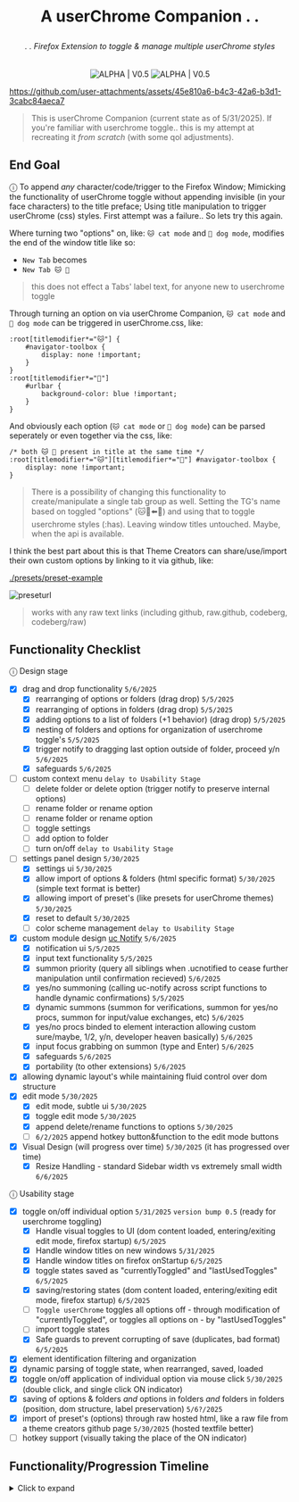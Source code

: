 # <p align="center">A userChrome Companion . . </p>

###### <p align="center">. . Firefox Extension to toggle & manage multiple userChrome styles</p>

<div align="center">
    
![ALPHA | V0.5](https://img.shields.io/badge/ALPHA%20%7C%20V0.5-222222?style=for-the-badge&logo=github&logoColor=white&labelColor=555555)  ![ALPHA | V0.5](https://img.shields.io/badge/ALPHA%20%7C%20V0.5-blueviolet?style=for-the-badge)
</div>

https://github.com/user-attachments/assets/45e810a6-b4c3-42a6-b3d1-3cabc84aeca7

> This is userChrome Companion (current state as of 5/31/2025). If you're familiar with userchrome toggle.. this is my attempt at recreating it *from scratch* (with some qol adjustments).

## End Goal

ⓘ To append *any* character/code/trigger to the Firefox Window; Mimicking the functionality of userChrome toggle without appending invisible (in your face characters) to the title preface; Using title manipulation to trigger userChrome (css) styles. First attempt was a failure.. So lets try this again.

Where turning two "options" on, like: `🐱 cat mode` and `🐶 dog mode`, modifies the end of the window title like so:
- `New Tab` becomes
- `New Tab 🐱 🐶`
> this does not effect a Tabs' label text, for anyone new to userchrome toggle

Through turning an option on via userChrome Companion, `🐱 cat mode` and `🐶 dog mode` can be triggered in userChrome.css, like:
```
:root[titlemodifier*="🐱"] {
    #navigator-toolbox {
        display: none !important;
    }
}
:root[titlemodifier*="🐶"]
    #urlbar {
        background-color: blue !important;
    }
}
```
And obviously each option (`🐱 cat mode` or `🐶 dog mode`) can be parsed seperately or even together via the css, like:
```
/* both 🐱 🐶 present in title at the same time */
:root[titlemodifier*="🐱"][titlemodifier*="🐶"] #navigator-toolbox {
    display: none !important;
}
```

> There is a possibility of changing this functionality to create/manipulate a single tab group as well. Setting the TG's name based on toggled "options" (🐱🐶⬅️🔁) and using that to toggle userchrome styles (:has). Leaving window titles untouched. Maybe, when the api is available.

I think the best part about this is that Theme Creators can share/use/import their own custom options by linking to it via github, like: 

[./presets/preset-example](https://github.com/soulhotel/userChrome-Companion/blob/main/presets/preset-example)

![preseturl](https://github.com/user-attachments/assets/f4a4129e-88c2-4e65-8c64-68a1f30a12e9)

> works with any raw text links (including github, raw.github, codeberg, codeberg/raw)

## Functionality Checklist

ⓘ Design stage 

- [x] drag and drop functionality `5/6/2025`
    - [x] rearranging of options or folders (drag drop) `5/5/2025`
    - [x] rearranging of options in folders (drag drop) `5/5/2025`
    - [x] adding options to a list of folders (+1 behavior) (drag drop) `5/5/2025`
    - [x] nesting of folders and options for organization of userchrome toggle's `5/5/2025`
    - [x] trigger notify to dragging last option outside of folder, proceed y/n `5/6/2025`
    - [x] safeguards `5/6/2025`
- [ ] custom context menu `delay to Usability Stage`
    - [ ] delete folder or delete option (trigger notify to preserve internal options)
    - [ ] rename folder or rename option 
    - [ ] rename folder or rename option
    - [ ] toggle settings
    - [ ] add option to folder
    - [ ] turn on/off `delay to Usability Stage`
- [ ] settings panel design `5/30/2025`
    - [x] settings ui `5/30/2025`
    - [x] allow import of options & folders (html specific format) `5/30/2025` (simple text format is better)
    - [x] allowing import of preset's (like presets for userChrome themes) `5/30/2025`
    - [x] reset to default `5/30/2025`
    - [ ] color scheme management `delay to Usability Stage`
- [x] custom module design [uc Notify](https://github.com/soulhotel/uc-notify) `5/6/2025` 
    - [x] notification ui `5/5/2025`
    - [x] input text functionality `5/5/2025`
    - [x] summon priority (query all siblings when .ucnotified to cease further manipulation until confirmation recieved) `5/6/2025`
    - [x] yes/no summoning (calling uc-notify across script functions to handle dynamic confirmations) `5/5/2025`
    - [x] dynamic summons (summon for verifications, summon for yes/no procs, summon for input/value exchanges, etc) `5/6/2025`
    - [x] yes/no procs binded to element interaction allowing custom sure/maybe, 1/2, y/n, developer heaven basically)  `5/6/2025`
    - [x] input focus grabbing on summon (type and Enter) `5/6/2025`
    - [x] safeguards `5/6/2025`
    - [x] portability (to other extensions) `5/6/2025`
- [x] allowing dynamic layout's while maintaining fluid control over dom structure
- [x] edit mode `5/30/2025`
    - [x] edit mode, subtle ui `5/30/2025`
    - [x] toggle edit mode `5/30/2025`
    - [x] append delete/rename functions to options `5/30/2025`
    - [ ] `6/2/2025` append hotkey button&function to the edit mode buttons
- [x] Visual Design (will progress over time) `5/30/2025` (it has progressed over time)
  - [x] Resize Handling - standard Sidebar width vs extremely small width `6/6/2025`

ⓘ Usability stage

- [x] toggle on/off individual option `5/31/2025` `version bump 0.5` (ready for userchrome toggling)
    - [x] Handle visual toggles to UI (dom content loaded, entering/exiting edit mode, firefox startup) `6/5/2025`
    - [x] Handle window titles on new windows `5/31/2025`
    - [x] Handle window titles on firefox onStartup `6/5/2025`
    - [x] toggle states saved as "currentlyToggled" and "lastUsedToggles" `6/5/2025`
    - [x] saving/restoring states (dom content loaded, entering/exiting edit mode, firefox startup) `6/5/2025`
    - [ ] `Toggle userChrome` toggles all options off - through modification of "currentlyToggled", or toggles all options on - by "lastUsedToggles"
    - [ ] import toggle states
    - [x] Safe guards to prevent corrupting of save (duplicates, bad format) `6/5/2025`
- [x] element identification filtering and organization
- [x] dynamic parsing of toggle state, when rearranged, saved, loaded
- [x] toggle on/off application of individual option via mouse click `5/30/2025` (double click, and single click ON indicator)
- [x] saving of options & folders *and* options in folders *and* folders in folders (position, dom structure, label preservation) `5/6?/2025`
- [x] import of preset's (options) through raw hosted html, like a raw file from a theme creators github page `5/30/2025` (hosted textfile better)
- [ ] hotkey support (visually taking the place of the ON indicator)

## Functionality/Progression Timeline

<details><summary>Click to expand</summary>

> May 3-5 v0.1

A rough draft to start off the Design Stage. Drag and drop mostly complete. A notification's system is needed for dynamic messages and inputs. I may have went overboard.

https://github.com/user-attachments/assets/dd301064-e785-466d-ab76-1179ff0cfc65

> May 6th

[uc Notify](https://github.com/soulhotel/uc-notify) (Notification UI/UX kit) completed. Tabs renamed to Folders (logical). And "options" look more like tabs. Visual design adds subtle drop shadows to the list of options. And background Sidebar content is blurred (visually) upon Notify summons to simulate focus. Spacing Corrections.

https://github.com/user-attachments/assets/ab77a259-33a2-4977-961f-14965a69f9a2

> May 31st v0.5

A Sidebar Toolbar added to the bottom of options list. It includes a New Tab (option) button, New Folder button, and Edit Mode Button. Functionality of all three buttons are complete. New Tab & New Folder allows the creation of new options and folders through notify input. Edit Mode enters Sidebar State that allows quick renaming and deletion of options in the list. All functionality complete.

Settings UI complete. Presets, add to options, overwrite options, import @, import file, delete all options. Preset Testing, adding options/folders via text parsed from files locally (like a .txt file), or globally (like a raw github link) complete.

Toggling on/off of individual options started. Save/load of toggle state started. Appending options character to Window Title started. `version bump to 0.5` (ready for userchrome toggling)

[./presets/readme](https://github.com/soulhotel/userChrome-Companion/blob/main/presets/readme.md)

https://github.com/soulhotel/userChrome-Companion/blob/b3165a4a04ec55848dd2c94544e266f83949c8ba/presets/preset-example#L1-L4

https://github.com/user-attachments/assets/45e810a6-b4c3-42a6-b3d1-3cabc84aeca7

> June 5th

Toggling organized into ui toggling of on/off state, toggling of chars in window title, syncing states across Sidebar changes (deletion of options, renaming, edit mode, sidebar open/close, firefox startup/window-creation). Safe guards.

</details>

